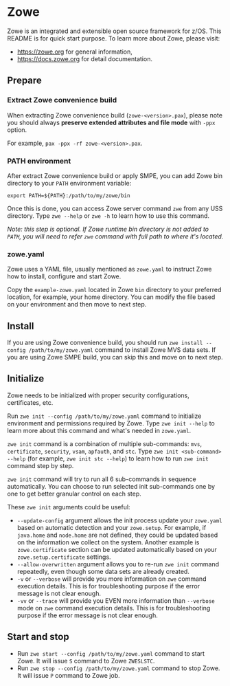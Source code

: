 # Zowe

Zowe is an integrated and extensible open source framework for z/OS.  This README is for quick start purpose. To learn more about Zowe, please visit:

- https://zowe.org for general information,
- https://docs.zowe.org for detail documentation.

## Prepare

### Extract Zowe convenience build

When extracting Zowe convenience build (`zowe-<version>.pax`), please note you should always **preserve extended attributes and file mode** with `-ppx` option.

For example, `pax -ppx -rf zowe-<version>.pax`.

### PATH environment

After extract Zowe convenience build or apply SMPE, you can add Zowe bin directory to your `PATH` environment variable:

```
export PATH=${PATH}:/path/to/my/zowe/bin
```

Once this is done, you can access Zowe server command `zwe` from any USS directory. Type `zwe --help` or `zwe -h` to learn how to use this command.

_Note: this step is optional. If Zowe runtime bin directory is not added to `PATH`, you will need to refer `zwe` command with full path to where it's located._

### zowe.yaml

Zowe uses a YAML file, usually mentioned as `zowe.yaml` to instruct Zowe how to install, configure and start Zowe.

Copy the `example-zowe.yaml` located in Zowe `bin` directory to your preferred location, for example, your home directory. You can modify the file based on your environment and then move to next step.

## Install

If you are using Zowe convenience build, you should run `zwe install --config /path/to/my/zowe.yaml` command to install Zowe MVS data sets. If you are using Zowe SMPE build, you can skip this and move on to next step.

## Initialize

Zowe needs to be initialized with proper security configurations, certificates, etc.

Run `zwe init --config /path/to/my/zowe.yaml` command to initialize environment and permissions required by Zowe. Type `zwe init --help` to learn more about this command and what's needed in `zowe.yaml`.

`zwe init` command is a combination of multiple sub-commands: `mvs`, `certificate`, `security`, `vsam`, `apfauth`, and `stc`. Type `zwe init <sub-command> --help` (for example, `zwe init stc --help`) to learn how to run `zwe init` command step by step.

`zwe init` command will try to run all 6 sub-commands in sequence automatically. You can choose to run selected init sub-commands one by one to get better granular control on each step.

These `zwe init` arguments could be useful:

- `--update-config` argument allows the init process update your `zowe.yaml` based on automatic detection and your `zowe.setup`. For example, if `java.home` and `node.home` are not defined, they could be updated based on the information we collect on the system. Another example is `zowe.certificate` section can be updated automatically based on your `zowe.setup.certificate` settings.
- `--allow-overwritten` argument allows you to re-run `zwe init` command repeatedly, even though some data sets are already created.
- `-v` or `--verbose` will provide you more information on `zwe` command execution details. This is for troubleshooting purpose if the error message is not clear enough.
- `-vv` or `--trace` will provide you EVEN more information than `--verbose` mode on `zwe` command execution details. This is for troubleshooting purpose if the error message is not clear enough.

## Start and stop

- Run `zwe start --config /path/to/my/zowe.yaml` command to start Zowe. It will issue `S` command to Zowe `ZWESLSTC`.
- Run `zwe stop --config /path/to/my/zowe.yaml` command to stop Zowe. It will issue `P` command to Zowe job.
